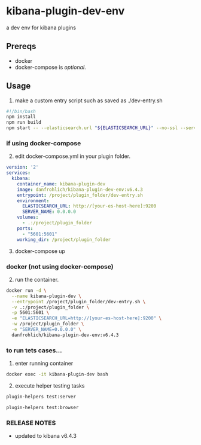 # kibana-plugin-dev-env
a dev env for kibana plugins

## Prereqs
* docker
* docker-compose is *optional*.

## Usage
1. make a custom entry script such as saved as ./dev-entry.sh
```bash
#!/bin/bash
npm install
npm run build
npm start -- --elasticsearch.url "${ELASTICSEARCH_URL}" --no-ssl --server.host "${SERVER_NAME}"
```

### if using docker-compose
2. edit docker-compose.yml in your plugin folder.
```yaml
version: '2'
services:
  kibana:
    container_name: kibana-plugin-dev
    image: danfrohlich/kibana-plugin-dev-env:v6.4.3
    entrypoint: /project/plugin_folder/dev-entry.sh
    environment:
      ELASTICSEARCH_URL: http://[your-es-host-here]:9200
      SERVER_NAME: 0.0.0.0
    volumes:
      - .:/project/plugin_folder
    ports:
      - "5601:5601"
    working_dir: /project/plugin_folder
```
3. docker-compose up

### docker (not using docker-compose)
2. run the container.
```bash
docker run -d \
  --name kibana-plugin-dev \
  --entrypoint /project/plugin_folder/dev-entry.sh \
  -v .:/project/plugin_folder \
  -p 5601:5601 \
  -e "ELASTICSEARCH_URL=http://[your-es-host-here]:9200" \
  -w /project/plugin_folder \
  -e "SERVER_NAME=0.0.0.0" \
  danfrohlich/kibana-plugin-dev-env:v6.4.3
```

### to run tets cases...
1. enter running container
```bash
docker exec -it kibana-plugin-dev bash
```
2. execute helper testing tasks
```bash
plugin-helpers test:server
```
```bash
plugin-helpers test:browser
```

### RELEASE NOTES
- updated to kibana v6.4.3

